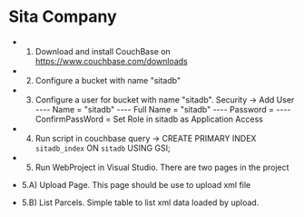 # Sita Company
- 1) Download and install CouchBase on https://www.couchbase.com/downloads
- 2) Configure a bucket with name "sitadb"
- 3) Configure a user for bucket with name "sitadb". Security -> Add User
  ---- Name = "sitadb"
  ---- Full Name = "sitadb"
  ---- Password = 
  ---- ConfirmPassWord = 
  Set Role in sitadb as Application Access
- 4) Run script in couchbase query -> CREATE PRIMARY INDEX `sitadb_index` ON `sitadb` USING GSI;

- 5) Run WebProject in Visual Studio. There are two pages in the project
-  5.A) Upload Page. This page should be use to upload xml file 
-  5.B) List Parcels. Simple table to list xml data loaded by upload.
